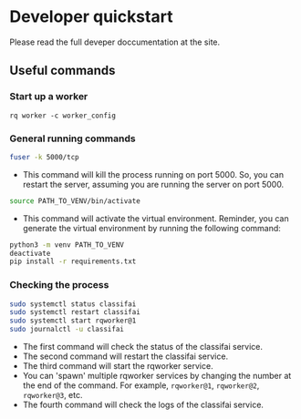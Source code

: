 # Developer quickstart

Please read the full deveper doccumentation at the site. 

## Useful commands

### Start up a worker

`rq worker -c worker_config`

### General running commands

```bash
fuser -k 5000/tcp
```
- This command will kill the process running on port 5000. So, you can restart the server, assuming you are running the server on port 5000.


```bash
source PATH_TO_VENV/bin/activate
```
- This command will activate the virtual environment.
Reminder, you can generate the virtual environment by running the following command:

```bash
python3 -m venv PATH_TO_VENV
deactivate
pip install -r requirements.txt
```

### Checking the process

```bash
sudo systemctl status classifai
sudo systemctl restart classifai
sudo systemctl start rqworker@1
sudo journalctl -u classifai
```
- The first command will check the status of the classifai service.
- The second command will restart the classifai service.
- The third command will start the rqworker service.
- You can 'spawn' multiple rqworker services by changing the number at the end of the command. For example, `rqworker@1`, `rqworker@2`, `rqworker@3`, etc.
- The fourth command will check the logs of the classifai service.


